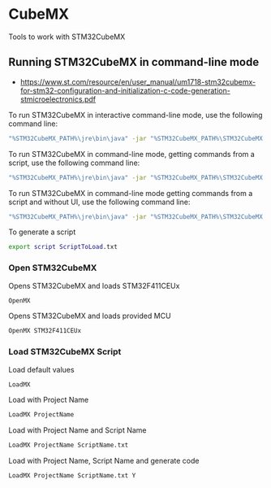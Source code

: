# CubeMX
Tools to work with STM32CubeMX

## Running STM32CubeMX in command-line mode
- https://www.st.com/resource/en/user_manual/um1718-stm32cubemx-for-stm32-configuration-and-initialization-c-code-generation-stmicroelectronics.pdf

To run STM32CubeMX in interactive command-line mode, use the following command line:
```bash
"%STM32CubeMX_PATH%\jre\bin\java" -jar "%STM32CubeMX_PATH%\STM32CubeMX.exe" -i
```

To run STM32CubeMX in command-line mode, getting commands from a script, use the following command line:
```bash
"%STM32CubeMX_PATH%\jre\bin\java" -jar "%STM32CubeMX_PATH%\STM32CubeMX.exe" -s ScriptToLoad.txt
```

To run STM32CubeMX in command-line mode getting commands from a script and without UI, use the following command line:
```bash
"%STM32CubeMX_PATH%\jre\bin\java" -jar "%STM32CubeMX_PATH%\STM32CubeMX.exe" -q ScriptToLoad.txt
```

To generate a script
```bash
export script ScriptToLoad.txt
```

### Open STM32CubeMX
Opens STM32CubeMX and loads STM32F411CEUx
```bash
OpenMX
```
Opens STM32CubeMX and loads provided MCU
```bash
OpenMX STM32F411CEUx
```

### Load STM32CubeMX Script
Load default values
```bash
LoadMX
```
Load with Project Name
```bash
LoadMX ProjectName
```
Load with Project Name and Script Name
```bash
LoadMX ProjectName ScriptName.txt
```
Load with Project Name, Script Name and generate code
```bash
LoadMX ProjectName ScriptName.txt Y
``` 
